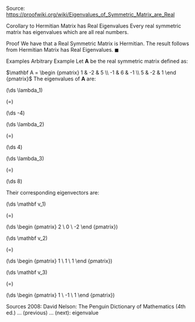 # 

Source: https://proofwiki.org/wiki/Eigenvalues_of_Symmetric_Matrix_are_Real



Corollary to Hermitian Matrix has Real Eigenvalues
Every real symmetric matrix has eigenvalues which are all real numbers.


Proof
We have that a Real Symmetric Matrix is Hermitian.
The result follows from Hermitian Matrix has Real Eigenvalues.
$\blacksquare$


Examples
Arbitrary Example
Let $\mathbf A$ be the real symmetric matrix defined as:

$\mathbf A = \begin {pmatrix} 1 & -2 & 5 \\ -1 & 6 & -1 \\ 5 & -2 & 1 \end {pmatrix}$
The eigenvalues of $\mathbf A$ are:














\(\ds \lambda_1\)

\(=\)







\(\ds -4\)




















\(\ds \lambda_2\)

\(=\)







\(\ds 4\)




















\(\ds \lambda_3\)

\(=\)







\(\ds 8\)









Their corresponding eigenvectors are:















\(\ds \mathbf v_1\)

\(=\)







\(\ds \begin {pmatrix} 2 \\ 0 \\ -2 \end {pmatrix}\)




















\(\ds \mathbf v_2\)

\(=\)







\(\ds \begin {pmatrix} 1 \\ 1 \\ 1 \end {pmatrix}\)




















\(\ds \mathbf v_3\)

\(=\)







\(\ds \begin {pmatrix} 1 \\ -1 \\ 1 \end {pmatrix}\)











Sources
2008: David Nelson: The Penguin Dictionary of Mathematics (4th ed.) ... (previous) ... (next): eigenvalue




